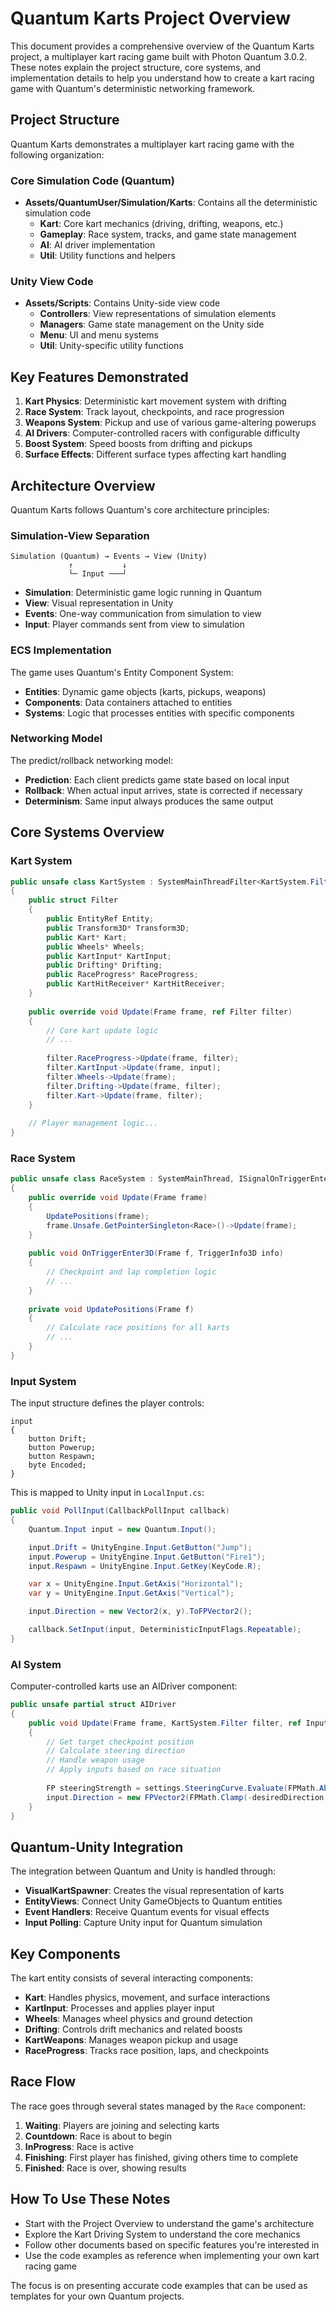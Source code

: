 # Quantum Karts Project Overview

This document provides a comprehensive overview of the Quantum Karts project, a multiplayer kart racing game built with Photon Quantum 3.0.2. These notes explain the project structure, core systems, and implementation details to help you understand how to create a kart racing game with Quantum's deterministic networking framework.

## Project Structure

Quantum Karts demonstrates a multiplayer kart racing game with the following organization:

### Core Simulation Code (Quantum)
- **Assets/QuantumUser/Simulation/Karts**: Contains all the deterministic simulation code
  - **Kart**: Core kart mechanics (driving, drifting, weapons, etc.)
  - **Gameplay**: Race system, tracks, and game state management
  - **AI**: AI driver implementation
  - **Util**: Utility functions and helpers

### Unity View Code
- **Assets/Scripts**: Contains Unity-side view code
  - **Controllers**: View representations of simulation elements
  - **Managers**: Game state management on the Unity side
  - **Menu**: UI and menu systems
  - **Util**: Unity-specific utility functions

## Key Features Demonstrated

1. **Kart Physics**: Deterministic kart movement system with drifting
2. **Race System**: Track layout, checkpoints, and race progression
3. **Weapons System**: Pickup and use of various game-altering powerups
4. **AI Drivers**: Computer-controlled racers with configurable difficulty
5. **Boost System**: Speed boosts from drifting and pickups
6. **Surface Effects**: Different surface types affecting kart handling

## Architecture Overview

Quantum Karts follows Quantum's core architecture principles:

### Simulation-View Separation

```
Simulation (Quantum) → Events → View (Unity)
             ↑           ↓
             └─ Input ───┘
```

- **Simulation**: Deterministic game logic running in Quantum
- **View**: Visual representation in Unity
- **Events**: One-way communication from simulation to view
- **Input**: Player commands sent from view to simulation

### ECS Implementation

The game uses Quantum's Entity Component System:
- **Entities**: Dynamic game objects (karts, pickups, weapons)
- **Components**: Data containers attached to entities
- **Systems**: Logic that processes entities with specific components

### Networking Model

The predict/rollback networking model:
- **Prediction**: Each client predicts game state based on local input
- **Rollback**: When actual input arrives, state is corrected if necessary
- **Determinism**: Same input always produces the same output

## Core Systems Overview

### Kart System
```csharp
public unsafe class KartSystem : SystemMainThreadFilter<KartSystem.Filter>
{
    public struct Filter
    {
        public EntityRef Entity;
        public Transform3D* Transform3D;
        public Kart* Kart;
        public Wheels* Wheels;
        public KartInput* KartInput;
        public Drifting* Drifting;
        public RaceProgress* RaceProgress;
        public KartHitReceiver* KartHitReceiver;
    }
    
    public override void Update(Frame frame, ref Filter filter)
    {
        // Core kart update logic
        // ...
        
        filter.RaceProgress->Update(frame, filter);
        filter.KartInput->Update(frame, input);
        filter.Wheels->Update(frame);
        filter.Drifting->Update(frame, filter);
        filter.Kart->Update(frame, filter);
    }
    
    // Player management logic...
}
```

### Race System
```csharp
public unsafe class RaceSystem : SystemMainThread, ISignalOnTriggerEnter3D
{
    public override void Update(Frame frame)
    {
        UpdatePositions(frame);
        frame.Unsafe.GetPointerSingleton<Race>()->Update(frame);
    }
    
    public void OnTriggerEnter3D(Frame f, TriggerInfo3D info)
    {
        // Checkpoint and lap completion logic
        // ...
    }
    
    private void UpdatePositions(Frame f)
    {
        // Calculate race positions for all karts
        // ...
    }
}
```

### Input System

The input structure defines the player controls:

```qtn
input
{
    button Drift;
    button Powerup;
    button Respawn;
    byte Encoded;
}
```

This is mapped to Unity input in `LocalInput.cs`:

```csharp
public void PollInput(CallbackPollInput callback)
{
    Quantum.Input input = new Quantum.Input();

    input.Drift = UnityEngine.Input.GetButton("Jump");
    input.Powerup = UnityEngine.Input.GetButton("Fire1");
    input.Respawn = UnityEngine.Input.GetKey(KeyCode.R);

    var x = UnityEngine.Input.GetAxis("Horizontal");
    var y = UnityEngine.Input.GetAxis("Vertical");

    input.Direction = new Vector2(x, y).ToFPVector2();

    callback.SetInput(input, DeterministicInputFlags.Repeatable);
}
```

### AI System

Computer-controlled karts use an AIDriver component:

```csharp
public unsafe partial struct AIDriver
{
    public void Update(Frame frame, KartSystem.Filter filter, ref Input input)
    {
        // Get target checkpoint position
        // Calculate steering direction
        // Handle weapon usage
        // Apply inputs based on race situation
        
        FP steeringStrength = settings.SteeringCurve.Evaluate(FPMath.Abs(signedAngle));
        input.Direction = new FPVector2(FPMath.Clamp(-desiredDirection * steeringStrength, -1, 1), 1);
    }
}
```

## Quantum-Unity Integration

The integration between Quantum and Unity is handled through:
- **VisualKartSpawner**: Creates the visual representation of karts
- **EntityViews**: Connect Unity GameObjects to Quantum entities
- **Event Handlers**: Receive Quantum events for visual effects
- **Input Polling**: Capture Unity input for Quantum simulation

## Key Components

The kart entity consists of several interacting components:

- **Kart**: Handles physics, movement, and surface interactions
- **KartInput**: Processes and applies player input
- **Wheels**: Manages wheel physics and ground detection
- **Drifting**: Controls drift mechanics and related boosts
- **KartWeapons**: Manages weapon pickup and usage
- **RaceProgress**: Tracks race position, laps, and checkpoints

## Race Flow

The race goes through several states managed by the `Race` component:

1. **Waiting**: Players are joining and selecting karts
2. **Countdown**: Race is about to begin
3. **InProgress**: Race is active
4. **Finishing**: First player has finished, giving others time to complete
5. **Finished**: Race is over, showing results

## How To Use These Notes

- Start with the Project Overview to understand the game's architecture
- Explore the Kart Driving System to understand the core mechanics
- Follow other documents based on specific features you're interested in
- Use the code examples as reference when implementing your own kart racing game

The focus is on presenting accurate code examples that can be used as templates for your own Quantum projects.
